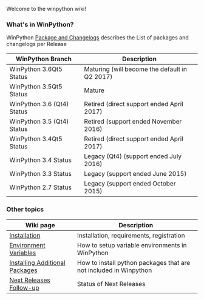 Welcome to the winpython wiki!
### What's in WinPython?

WinPython [Package and Changelogs](https://github.com/winpython/winpython/tree/master/changelogs) describes the List of packages and changelogs per Release

WinPython Branch | Description
----------|------------
WinPython 3.6Qt5 Status | Maturing (will become the default in Q2 2017)
WinPython 3.5Qt5 Status | Mature
WinPython 3.6 (Qt4) Status | Retired (direct support ended April 2017)
WinPython 3.5 (Qt4) Status | Retired (support ended November 2016) 
WinPython 3.4Qt5 Status | Retired (direct support ended April 2017)
WinPython 3.4 Status | Legacy (Qt4) (support ended July 2016)
WinPython 3.3 Status | Legacy (support ended June 2015)
WinPython 2.7 Status | Legacy (support ended October 2015)

### Other topics

Wiki page | Description
----------|------------
[Installation](Installation) | Installation, requirements, registration
[Environment Variables](Environment) | How to setup variable environments in WinPython
[Installing Additional Packages](Installing-Additional-Packages) | How to install python packages that are not included in Winpython
[Next Releases Follow-up](https://github.com/winpython/winpython/milestones) | Status of Next Releases